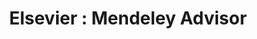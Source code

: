 ---
layout:   certificate
title:    "Elsevier : Mendeley Advisor"
slug:     mendeley-advisor
category: miscellaneous
issuer:   "Elsevier"
---